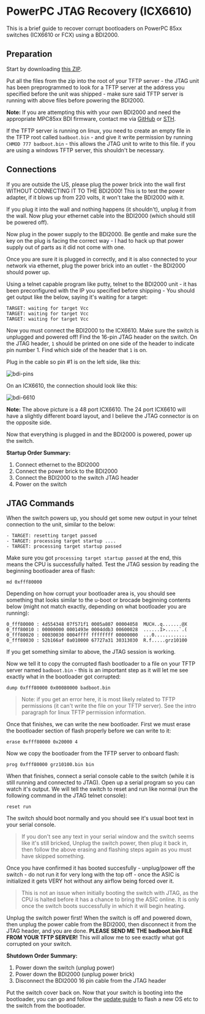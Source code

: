 # PowerPC JTAG Recovery (ICX6610)
This is a brief guide to recover corrupt bootloaders on PowerPC 85xx switches (ICX6610 or FCX) using a BDI2000.

## Preparation
Start by downloading [this ZIP](https://fohdeesha.com/data/other/jtag-recovery-6610-fcx.zip).

Put all the files from the zip into the root of your TFTP server - the JTAG unit has been preprogrammed to look for a TFTP server at the address you specified before the unit was shipped - make sure said TFTP server is running with above files before powering the BDI2000.

**Note:** If you are attempting this with your own BDI2000 and need the appropriate MPC85xx BDI firmware, contact me via [GitHub](https://github.com/Fohdeesha) or [STH](https://forums.servethehome.com/index.php?threads/brocade-icx-series-cheap-powerful-10gbe-40gbe-switching.21107/).

If the TFTP server is running on linux, you need to create an empty file in the TFTP root called `badboot.bin` - and give it write permission by running `CHMOD 777 badboot.bin` - this allows the JTAG unit to write to this file. if you are using a windows TFTP server, this shouldn't be necessary.

## Connections
If you are outside the US, please plug the power brick into the wall first WITHOUT CONNECTING IT TO THE BDI2000! This is to test the power adapter, if it blows up from 220 volts, it won't take the BDI2000 with it.

If you plug it into the wall and nothing happens (it shouldn't), unplug it from the wall. Now plug your ethernet cable into the BDI2000 (which should still be powered off).

Now plug in the power supply to the BDI2000. Be gentle and make sure the key on the plug is facing the correct way - I had to hack up that power supply out of parts as it did not come with one.

Once you are sure it is plugged in correctly, and it is also connected to your network via ethernet, plug the power brick into an outlet - the BDI2000 should power up.

Using a telnet capable program like putty, telnet to the BDI2000 unit - it has been preconfigured with the IP you specified before shipping - You should get output like the below, saying it's waiting for a target:

```
TARGET: waiting for target Vcc
TARGET: waiting for target Vcc
TARGET: waiting for target Vcc
```

Now you must connect the BDI2000 to the ICX6610. Make sure the switch is unplugged and powered off! Find the 16-pin JTAG header on the switch. On the JTAG header, `1` should be printed on one side of the header to indicate pin number 1. Find which side of the header that `1` is on.

Plug in the cable so pin #1 is on the left side, like this:

![bdi-pins](https://fohdeesha.com/data/other/bdipins.jpg)

On an ICX6610, the connection should look like this:

![bdi-6610](https://fohdeesha.com/data/other/bdi6610.jpg)

**Note:** The above picture is a 48 port ICX6610. The 24 port ICX6610 will have a slightly different board layout, and I believe the JTAG connector is on the opposite side.

Now that everything is plugged in and the BDI2000 is powered, power up the switch.

**Startup Order Summary:**
1. Connect ethernet to the BDI2000
2. Connect the power brick to the BDI2000
3. Connect the BDI2000 to the switch JTAG header
4. Power on the switch

## JTAG Commands

When the switch powers up, you should get some new output in your telnet connection to the unit, similar to the below:

```
- TARGET: resetting target passed
- TARGET: processing target startup ....
- TARGET: processing target startup passed
```
Make sure you got `processing target startup passed` at the end, this means the CPU is successfully halted. Test the JTAG session by reading the beginning bootloader area of flash:

```
md 0xfff80000
```
Depending on how corrupt your bootloader area is, you should see something that looks similar to the u-boot or brocade beginning contents below (might not match exactly, depending on what bootloader you are running):
```
0_fff80000 : 4d554348 07f571f1 0005a807 00004058  MUCH..q.......@X
0_fff80010 : 00000000 0001493e 0004ddb3 00600028  ......I>.....`.(
0_fff80020 : 00030030 0004ffff ffffffff 00000000  ...0............
0_fff80030 : 52b166af 0a010000 67727a31 30313030  R.f.....grz10100
```

If you get something similar to above, the JTAG session is working.

Now we tell it to copy the corrupted flash bootloader to a file on your TFTP server named `badboot.bin` - this is an important step as it will let me see exactly what in the bootloader got corrupted:
```
dump 0xfff80000 0x00080000 badboot.bin
```
>Note: if you get an error here, it is most likely related to TFTP permissions (it can't write the file on your TFTP server). See the intro paragraph for linux TFTP permission information.

Once that finishes, we can write the new bootloader. First we must erase the bootloader section of flash properly before we can write to it:
```
erase 0xfff80000 0x20000 4
```
Now we copy the bootloader from the TFTP server to onboard flash:
```
prog 0xfff80000 grz10100.bin bin
```
When that finishes, connect a serial console cable to the switch (while it is still running and connected to JTAG). Open up a serial program so you can watch it's output. We will tell the switch to reset and run like normal (run the following command in the JTAG telnet console):
```
reset run
```
The switch should boot normally and you should see it's usual boot text in your serial console.
>If you don't see any text in your serial window and the switch seems like it's still bricked, Unplug the switch power, then plug it back in, then follow the above erasing and flashing steps again as you must have skipped something.

Once you have confirmed it has booted succesfully - unplug/power off the switch - do not run it for very long with the top off - once the ASIC is initialized it gets VERY hot without any airflow being forced over it.
>This is not an issue when initially booting the switch with JTAG, as the CPU is halted before it has a chance to bring the ASIC online. It is only once the switch boots successfully in which it will begin heating.

Unplug the switch power first! When the switch is off and powered down, then unplug the power cable from the BDI2000, then disconnect it from the JTAG header, and you are done. **PLEASE SEND ME THE badboot.bin FILE FROM YOUR TFTP SERVER!** This will allow me to see exactly what got corrupted on your switch.

**Shutdown Order Summary:**
1. Power down the switch (unplug power)
2. Power down the BDI2000 (unplug power brick)
3. Disconnect the BDI2000 16 pin cable from the JTAG header

Put the switch cover back on. Now that your switch is booting into the bootloader, you can go and follow the [update guide](https://fohdeesha.com/docs/fcx/) to flash a new OS etc to the switch from the bootloader.
